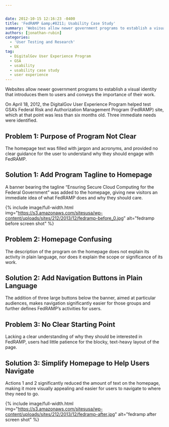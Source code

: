 ```yaml
---


date: 2012-10-15 12:16:23 -0400
title: 'FedRAMP &amp;#8211; Usability Case Study'
summary: 'Websites allow newer government programs to establish a visual identity that introduces them to users and conveys the importance of their work. On April 18, 2012, the DigitalGov User Experience Program helped test&nbsp;GSA&amp;#8217;s Federal Risk and Authorization Management Program (FedRAMP) site, which at that point was less than six months old. Three immediate needs were'
authors: [jonathan-rubin]
categories:
  - 'User Testing and Research'
  - UX
tag:
  - DigitalGov User Experience Program
  - GSA
  - usability
  - usability case study
  - user experience
---
```


Websites allow newer government programs to establish a visual identity that introduces them to users and conveys the importance of their work.

On April 18, 2012, the DigitalGov User Experience Program helped test GSA&#8217;s Federal Risk and Authorization Management Program (FedRAMP) site, which at that point was less than six months old. Three immediate needs were identified.

## Problem 1: Purpose of Program Not Clear

The homepage text was filled with jargon and acronyms, and provided no clear guidance for the user to understand why they should engage with FedRAMP.

## Solution 1: Add Program Tagline to Homepage

A banner bearing the tagline “Ensuring Secure Cloud Computing for the Federal Government&#8221; was added to the homepage, giving new visitors an immediate idea of what FedRAMP does and why they should care.

{% include image/full-width.html img="https://s3.amazonaws.com/sitesusa/wp-content/uploads/sites/212/2013/12/fedramp-before_0.jpg" alt="fedramp before screen shot" %}


## Problem 2: Homepage Confusing

The description of the program on the homepage does not explain its activity in plain language, nor does it explain the scope or significance of its work.

## Solution 2: Add Navigation Buttons in Plain Language

The addition of three large buttons below the banner, aimed at particular audiences, makes navigation significantly easier for those groups and further defines FedRAMP’s  activities for users.

## Problem 3: No Clear Starting Point

Lacking a clear understanding of why they should be interested in FedRAMP, users had little patience for the blocky, text-heavy layout of the page.

## Solution 3: Simplify Homepage to Help Users Navigate

Actions 1 and 2 significantly reduced the amount of text on the homepage, making it more visually appealing and easier for users to navigate to where they need to go.

{% include image/full-width.html img="https://s3.amazonaws.com/sitesusa/wp-content/uploads/sites/212/2013/12/fedramp-after.jpg" alt="fedramp after screen shot" %}


&nbsp;

&nbsp;

&nbsp;